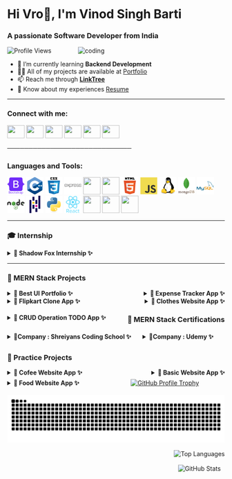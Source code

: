 <h1 align="left">Hi Vro👋, I'm Vinod Singh Barti</h1>
<h3 align="left">A passionate Software Developer from India</h3>

<img align="right" alt="coding" width="340" src="https://media.tenor.com/jCk8c5_Q4J0AAAAC/hacker.gif">

<p>
  <img src="https://komarev.com/ghpvc/?username=vinod123456183&label=Profile%20views&color=0e75b6&style=flat" alt="Profile Views" />
</p>

- 🌱 I’m currently learning **Backend Development**  
- 👨‍💻 All of my projects are available at [Portfolio](https://capable-griffin-321a17.netlify.app/)  
- 📫 Reach me through **[LinkTree](https://linktr.ee/vinod___1)**  
- 📄 Know about my experiences [Resume](https://drive.google.com/file/d/150unc_zlTSThdXE8Pt5h7qPploZb5Aiz/view?usp=drivesdk)
---

<h3 align="left">Connect with me:</h3>
<p align="left">
  <a href="https://linkedin.com/in/vinod-barti-339571268" target="blank"><img align="center" src="https://raw.githubusercontent.com/rahuldkjain/github-profile-readme-generator/master/src/images/icons/Social/linked-in-alt.svg" height="30" width="40" /></a>
  <a href="https://fb.com/vinodsingh.barti" target="blank"><img align="center" src="https://raw.githubusercontent.com/rahuldkjain/github-profile-readme-generator/master/src/images/icons/Social/facebook.svg" height="30" width="40" /></a>
  <a href="https://www.instagram.com/v1n0d_0lx/" target="blank"><img align="center" src="https://raw.githubusercontent.com/rahuldkjain/github-profile-readme-generator/master/src/images/icons/Social/instagram.svg" height="30" width="40" /></a>
  <a href="https://medium.com/@vinodsinghbarti420" target="blank"><img align="center" src="https://raw.githubusercontent.com/rahuldkjain/github-profile-readme-generator/master/src/images/icons/Social/medium.svg" height="30" width="40" /></a>
  <a href="https://www.leetcode.com/33_deeppak_33" target="blank"><img align="center" src="https://raw.githubusercontent.com/rahuldkjain/github-profile-readme-generator/master/src/images/icons/Social/leet-code.svg" height="30" width="40" /></a>
  <a href="https://auth.geeksforgeeks.org/user/devilstriu5ho" target="blank"><img align="center" src="https://raw.githubusercontent.com/rahuldkjain/github-profile-readme-generator/master/src/images/icons/Social/geeks-for-geeks.svg" height="30" width="40" /></a>
</p>

───────────────────────────── 



<h3 align="left">Languages and Tools:</h3>
<p align="left">
  <a href="https://getbootstrap.com" target="_blank"><img src="https://raw.githubusercontent.com/devicons/devicon/master/icons/bootstrap/bootstrap-plain-wordmark.svg" width="40" height="40"/></a>
  <a href="https://www.w3schools.com/cpp/" target="_blank"><img src="https://raw.githubusercontent.com/devicons/devicon/master/icons/cplusplus/cplusplus-original.svg" width="40" height="40"/></a>
  <a href="https://www.w3schools.com/css/" target="_blank"><img src="https://raw.githubusercontent.com/devicons/devicon/master/icons/css3/css3-original-wordmark.svg" width="40" height="40"/></a>
  <a href="https://expressjs.com" target="_blank"><img src="https://raw.githubusercontent.com/devicons/devicon/master/icons/express/express-original-wordmark.svg" width="40" height="40"/></a>
  <a href="https://www.figma.com/" target="_blank"><img src="https://www.vectorlogo.zone/logos/figma/figma-icon.svg" width="40" height="40"/></a>
  <a href="https://git-scm.com/" target="_blank"><img src="https://www.vectorlogo.zone/logos/git-scm/git-scm-icon.svg" width="40" height="40"/></a>
  <a href="https://www.w3.org/html/" target="_blank"><img src="https://raw.githubusercontent.com/devicons/devicon/master/icons/html5/html5-original-wordmark.svg" width="40" height="40"/></a>
  <a href="https://developer.mozilla.org/en-US/docs/Web/JavaScript" target="_blank"><img src="https://raw.githubusercontent.com/devicons/devicon/master/icons/javascript/javascript-original.svg" width="40" height="40"/></a>
  <a href="https://www.linux.org/" target="_blank"><img src="https://raw.githubusercontent.com/devicons/devicon/master/icons/linux/linux-original.svg" width="40" height="40"/></a>
  <a href="https://www.mongodb.com/" target="_blank"><img src="https://raw.githubusercontent.com/devicons/devicon/master/icons/mongodb/mongodb-original-wordmark.svg" width="40" height="40"/></a>
  <a href="https://www.mysql.com/" target="_blank"><img src="https://raw.githubusercontent.com/devicons/devicon/master/icons/mysql/mysql-original-wordmark.svg" width="40" height="40"/></a>
  <a href="https://nodejs.org" target="_blank"><img src="https://raw.githubusercontent.com/devicons/devicon/master/icons/nodejs/nodejs-original-wordmark.svg" width="40" height="40"/></a>
  <a href="https://pandas.pydata.org/" target="_blank"><img src="https://raw.githubusercontent.com/devicons/devicon/2ae2a900d2f041da66e950e4d48052658d850630/icons/pandas/pandas-original.svg" width="40" height="40"/></a>
  <a href="https://www.python.org" target="_blank"><img src="https://raw.githubusercontent.com/devicons/devicon/master/icons/python/python-original.svg" width="40" height="40"/></a>
  <a href="https://reactjs.org/" target="_blank"><img src="https://raw.githubusercontent.com/devicons/devicon/master/icons/react/react-original-wordmark.svg" width="40" height="40"/></a>
  <a href="https://scikit-learn.org/" target="_blank"><img src="https://upload.wikimedia.org/wikipedia/commons/0/05/Scikit_learn_logo_small.svg" width="40" height="40"/></a>
  <a href="https://seaborn.pydata.org/" target="_blank"><img src="https://seaborn.pydata.org/_images/logo-mark-lightbg.svg" width="40" height="40"/></a>
  <a href="https://tailwindcss.com/" target="_blank"><img src="https://www.vectorlogo.zone/logos/tailwindcss/tailwindcss-icon.svg" width="40" height="40"/></a>
</p>


---




### 🎓 Internship
<details>
  <summary><strong>📝 Shadow Fox Internship ✨</strong></summary>
  <br>
 
  <div style="display: flex; justify-content: space-between; align-items: center; flex-wrap: wrap; gap: 20px;">
    <!-- Info Section -->
    <div style="flex: 1; min-width: 250px;">
      <ul>
        <li>🧰 <strong>Tech Stack:</strong> React ⚛️, Tailwind CSS 💨, MUI 🎨, Express.js 🚂, JWT 🔐, Formspree 🌐</li>
        <li>📅 <strong>Duration:</strong> 1 Feb 2025 - 1 March - 2025 🗓️</li>
        <li>🚀 <strong>Live Demo:</strong> <a href="https://blazing-emerald-dragonfly-soaring-acr.netlify.app/" target="_blank">Click Here 🔗</a></li>
        <li>📦 <strong>GitHub Repo:</strong> <a href="https://github.com/Vinod123456183/Project-1___PortFolio--2_CodSoft" target="_blank">GitHub Repository 🐙💾</a></li>
        <li>✅ <strong>Status:</strong> Completed ✅✨</li> 
      </ul>
    </div>
    <!-- Image Gallery -->
    <div style="flex: 1; min-width: 280px;">
      <div style="display: flex; gap: 20px; flex-wrap: wrap; justify-content: center;">
        <img src="https://github.com/Vinod123456183/Coding_Resource/blob/main/Projects%20Images/InternShip-Shadow-Fox/Screenshot%202025-06-14%20060338.png" 
          alt="Screenshot 1"  
          style="width: 30%; aspect-ratio: 16/9; border-radius: 10px; object-fit: cover;" 
        />
        <img src="https://github.com/Vinod123456183/Coding_Resource/blob/main/Projects%20Images/InternShip-Shadow-Fox/Screenshot%202025-06-14%20060324.png" 
          alt="Screenshot 2"  
          style="width: 30%; aspect-ratio: 16/9; border-radius: 10px; object-fit: cover;" 
        />
        <img src="https://github.com/Vinod123456183/Coding_Resource/blob/main/Projects%20Images/InternShip-Shadow-Fox/Screenshot%202025-06-14%20060350.png" 
          alt="Screenshot 3"  
          style="width: 30%; aspect-ratio: 16/9; border-radius: 10px; object-fit: cover;" 
        />
      </div>
    </div>
  </div>
</details>

---



### 🚀 MERN Stack Projects
 
<div style="display: flex; justify-content: space-between; align-items: center; flex-wrap: wrap;">
 <details>
  <summary><strong>🌟 Best UI Portfolio ✨</strong></summary>
  <br>

  <div style="display: flex; justify-content: space-between; align-items: center; flex-wrap: wrap; gap: 20px;">
    <!-- Info Section -->
    <div style="flex: 1; min-width: 250px;">
      <ul>
        <li>🛠️ <strong>Tech Stack :</strong> React ⚛️, Tailwind CSS 💨, MUI 🎨, Formspree ✉️</li>
        <li>📅 <strong>Created On :</strong> 18 September 2024 📆</li>
        <li>🌐 <strong>Live Demo :</strong> <a href="https://capable-griffin-321a17.netlify.app/" target="_blank">Click Here 🔗</a></li>
        <li>🔒 <strong>GitHub Repo :</strong> <a href="https://capable-griffin-321a17.netlify.app/" target="_blank">Private 🔐</a></li>
        <li>✅ <strong>Status :</strong> Completed 🎯</li>
      </ul>
    </div>
    <div style="flex: 1; min-width: 280px;">
      <div style="display: flex; gap: 20px; flex-wrap: wrap; justify-content: center;">
        <img src="https://github.com/Vinod123456183/Coding_Resource/blob/main/Projects%20Images/Capable%20Gr/Screenshot%202025-06-14%20041735.png" 
          alt="Screenshot 1"  
          style="width: 30%; aspect-ratio: 16/9; border-radius: 10px; object-fit: cover;" 
        />
        <img src="https://github.com/Vinod123456183/Coding_Resource/blob/main/Projects%20Images/Capable%20Gr/Screenshot%202025-06-14%20041806.png" 
          alt="Screenshot 2"  
          style="width: 30%; aspect-ratio: 16/9; border-radius: 10px; object-fit: cover;" 
        />
        <img src="https://github.com/Vinod123456183/Coding_Resource/blob/main/Projects%20Images/Capable%20Gr/Screenshot%202025-06-14%20041841.png" 
          alt="Screenshot 3"  
          style="width: 30%; aspect-ratio: 16/9; border-radius: 10px; object-fit: cover;" 
        />
      </div>
    </div>
  </div>
</details>

 <details>
  <summary><strong>💸 Expense Tracker App ✨</strong></summary>
  <br>

  <div style="display: flex; justify-content: space-between; align-items: center; flex-wrap: wrap; gap: 20px;">
    <!-- Info Section -->
    <div style="flex: 1; min-width: 250px;">
      <ul>
        <li>🧰 <strong>Tech Stack:</strong> React ⚛️, Tailwind CSS 💨, MUI 🎨, Formspree ✉️, Node.js 🟩, Express.js 🚂, JWT 🔐</li>
        <li>📆 <strong>Created On:</strong> 26 May 2025 🗓️</li>
        <li>🌐 <strong>Live Demo:</strong> <a href="https://roaring-frangollo-54814f.netlify.app/" target="_blank">Click Here 🔗</a></li>
        <li>📁 <strong>GitHub Repo:</strong> <a href="https://github.com/Vinod123456183/MERN-Expense-Tracker-App" target="_blank">Github Repository 💾</a></li>
        <li>⏳ <strong>Status:</strong> Completed ✅ – More Features Coming Soon 🚧✨</li> 
      </ul>
    </div>
    <!-- Image Gallery -->
    <div style="flex: 1; min-width: 280px;">
      <div style="display: flex; gap: 20px; flex-wrap: wrap; justify-content: center;">
        <img src="https://github.com/Vinod123456183/Coding_Resource/blob/main/Projects%20Images/Expense%20Tracker/1748148984749.jpeg" 
          alt="Screenshot 1"  
          style="width: 30%; aspect-ratio: 16/9; border-radius: 10px; object-fit: cover;" 
        />
        <img src="https://github.com/Vinod123456183/Coding_Resource/blob/main/Projects%20Images/Expense%20Tracker/1748148984785.jpeg" 
          alt="Screenshot 2"  
          style="width: 30%; aspect-ratio: 16/9; border-radius: 10px; object-fit: cover;" 
        />
        <img src="https://github.com/Vinod123456183/Coding_Resource/blob/main/Projects%20Images/Expense%20Tracker/1748148985430.jpeg" 
          alt="Screenshot 3"  
          style="width: 30%; aspect-ratio: 16/9; border-radius: 10px; object-fit: cover;" 
        />
      </div>
    </div>

  </div>
</details>

 <details>
  <summary><strong>🏬 Flipkart Clone  App ✨</strong></summary>
  <br>

  <div style="display: flex; justify-content: space-between; align-items: center; flex-wrap: wrap; gap: 20px;">
    <!-- Info Section -->
    <div style="flex: 1; min-width: 250px;">
      <ul>
        <li>🧰 <strong>Tech Stack:</strong> React ⚛️, Tailwind CSS 💨, MUI 🎨 </li>
        <li>📆 <strong>Created On:</strong> 12 December 2024 🗓️</li>
        <li>🌐 <strong>Live Demo:</strong> <a href="https://lighthearted-concha-329e45.netlify.app" target="_blank">Click Here 🔗</a></li>
        <li>📁 <strong>GitHub Repo:</strong> <a href="https://github.com/Vinod123456183/Flipkart-Clone-1.0" target="_blank">Github Repository 💾</a></li>
        <li>⏳ <strong>Status:</strong> Completed ✅ – More Features Coming Soon 🚧✨</li> 
      </ul>
    </div>
    <!-- Image Gallery -->
    <div style="flex: 1; min-width: 280px;">
      <div style="display: flex; gap: 20px; flex-wrap: wrap; justify-content: center;">
        <img src="https://github.com/Vinod123456183/Coding_Resource/blob/main/Projects%20Images/Flipkart/Screenshot%202025-06-14%20041532.png" 
          alt="Screenshot 1"  
          style="width: 30%; aspect-ratio: 16/9; border-radius: 10px; object-fit: cover;" 
        />
        <img src="https://github.com/Vinod123456183/Coding_Resource/blob/main/Projects%20Images/Flipkart/Screenshot%202025-06-14%20041701.png" 
          alt="Screenshot 2"  
          style="width: 30%; aspect-ratio: 16/9; border-radius: 10px; object-fit: cover;" 
        />
        <img src="https://github.com/Vinod123456183/Coding_Resource/blob/main/Projects%20Images/Flipkart/Screenshot%202025-06-14%20041622.png" 
          alt="Screenshot 3"  
          style="width: 30%; aspect-ratio: 16/9; border-radius: 10px; object-fit: cover;" 
        />
      </div>
    </div>

  </div>
</details>

 <details>
  <summary><strong>👕 Clothes Website App ✨</strong></summary>
  <br>

  <div style="display: flex; justify-content: space-between; align-items: center; flex-wrap: wrap; gap: 20px;">
    <!-- Info Section -->
    <div style="flex: 1; min-width: 250px;">
      <ul>
        <li>🧰 <strong>Tech Stack:</strong> React ⚛️, Tailwind CSS 💨, MUI 🎨 </li>
        <li>📆 <strong>Created On:</strong> 10 January 2025 🗓️</li>
        <li>🌐 <strong>Live Demo:</strong> <a href="https://wondrous-cactus-f0ab23.netlify.app" target="_blank">Click Here 🔗</a></li>
        <li>📁 <strong>GitHub Repo:</strong> <a href="https://github.com/Vinod123456183/E-Com-Branded" target="_blank">Github Repository 💾</a></li>
        <li>⏳ <strong>Status:</strong> Completed ✅ – More Features Coming Soon 🚧✨</li> 
      </ul>
    </div>
    <!-- Image Gallery -->
    <div style="flex: 1; min-width: 280px;">
      <div style="display: flex; gap: 20px; flex-wrap: wrap; justify-content: center;">
        <img src="https://github.com/Vinod123456183/Coding_Resource/blob/main/Projects%20Images/Online%20Clothes/Screenshot%202025-06-14%20041958.png" 
          alt="Screenshot 1"  
          style="width: 30%; aspect-ratio: 16/9; border-radius: 10px; object-fit: cover;" 
        />
        <img src="https://github.com/Vinod123456183/Coding_Resource/blob/main/Projects%20Images/Online%20Clothes/Screenshot%202025-06-14%20042017.png" 
          alt="Screenshot 2"  
          style="width: 30%; aspect-ratio: 16/9; border-radius: 10px; object-fit: cover;" 
        />
        <img src="https://github.com/Vinod123456183/Coding_Resource/blob/main/Projects%20Images/Online%20Clothes/Screenshot%202025-06-14%20042032.png" 
          alt="Screenshot 3"  
          style="width: 30%; aspect-ratio: 16/9; border-radius: 10px; object-fit: cover;" 
        />
      </div>
    </div>

  </div>
</details>

<details>
  <summary><strong>📝 CRUD Operation TODO App ✨</strong></summary>
  <br>

  <div style="display: flex; justify-content: space-between; align-items: center; flex-wrap: wrap; gap: 20px;">
    <!-- Info Section -->
    <div style="flex: 1; min-width: 250px;">
      <ul>
        <li>🧰 <strong>Tech Stack:</strong> React ⚛️, Tailwind CSS 💨, MUI 🎨, Express.js 🚂, JWT 🔐, Node.js 🌐</li>
        <li>📅 <strong>Created On:</strong> 30 March 2025 🗓️</li>
        <li>🚀 <strong>Live Demo:</strong> <a href="https://github.com/Vinod123456183/Blog-App-With-Login-Logout-Practice" target="_blank">Click Here 🔗</a></li>
        <li>📦 <strong>GitHub Repo:</strong> <a href="https://blog-app-with-login-logout-practice.onrender.com/" target="_blank">GitHub Repository 🐙💾</a></li>
        <li>✅ <strong>Status:</strong> Completed ✅✨</li> 
      </ul>
    </div>
    <!-- Image Gallery -->
    <div style="flex: 1; min-width: 280px;">
      <div style="display: flex; gap: 20px; flex-wrap: wrap; justify-content: center;">
        <img src="https://github.com/Vinod123456183/Coding_Resource/blob/main/Projects%20Images/CRUD/Screenshot%202025-06-14%20051355.png" 
          alt="Screenshot 1"  
          style="width: 30%; aspect-ratio: 16/9; border-radius: 10px; object-fit: cover;" 
        />
        <img src="https://github.com/Vinod123456183/Coding_Resource/blob/main/Projects%20Images/CRUD/Screenshot%202025-06-14%20051405.png" 
          alt="Screenshot 2"  
          style="width: 30%; aspect-ratio: 16/9; border-radius: 10px; object-fit: cover;" 
        />
        <img src="https://github.com/Vinod123456183/Coding_Resource/blob/main/Projects%20Images/CRUD/Screenshot%202025-06-14%20051418.png" 
          alt="Screenshot 3"  
          style="width: 30%; aspect-ratio: 16/9; border-radius: 10px; object-fit: cover;" 
        />
      </div>
    </div>
  </div>
</details>

---
 

### 📜 MERN Stack Certifications 
 
<details>
  <summary><strong>🏬Company :  Shreiyans Coding School ✨</strong></summary>
  <br>
  
  - 🧠 **Backend Development Domination**  
    - 🏷️ Major: Backend Development  
    - 🧪 Minor: NodeJs , JWT , REST APIs, MongoDB, Express.js  
  <details>
    <summary>📄 View Certificate</summary>
    <div style="display: flex; justify-content: center;">
      <img src="https://github.com/Vinod123456183/Coding_Resource/blob/main/Udemy%20Certifications/Backend%20Dom/Screenshot%202025-06-14%20062408.png" width="400" style="border-radius: 10px;" />
    </div>
  </details>
</details>
 
<details>
  <summary><strong>🏢Company : Udemy ✨</strong></summary>
  <br>
  
  - 🌐 **MERN Stack Developer Program**  
    - 🏷️ Major: MERN Stack  
    - 🧪 Minor: React.js, Node.js, MongoDB , MUI , HTML5 , CSS , TailwindCSS    

  <details>
    <summary>📄 View Certificates</summary>
    <br>
    <div style="display: flex; flex-wrap: wrap; gap: 20px; justify-content: center;">
      <img src="https://github.com/Vinod123456183/Coding_Resource/blob/main/Udemy%20Certifications/MERn/Html%205.5.jpg" width="300" style="border-radius: 10px;" />
      <img src="https://github.com/Vinod123456183/Coding_Resource/blob/main/Udemy%20Certifications/MERn/CSS.jpg" width="300" style="border-radius: 10px;" />
      <img src="https://github.com/Vinod123456183/Coding_Resource/blob/main/Udemy%20Certifications/MERn/CSS%205.jpg" width="300" style="border-radius: 10px;" />
      <img src="https://github.com/Vinod123456183/Coding_Resource/blob/main/Udemy%20Certifications/MERn/FULL%20HJC%2017%20.jpg" width="300" style="border-radius: 10px;" />
      <img src="https://github.com/Vinod123456183/Coding_Resource/blob/main/Udemy%20Certifications/MERn/React%203.5.jpg" width="300" style="border-radius: 10px;" />
    </div>
  </details>
</details>












 ---





### 🚀 Practice  Projects
 
<div style="display: flex; justify-content: space-between; align-items: center; flex-wrap: wrap;">


<details>
  <summary><strong>📝 Cofee Website App ✨</strong></summary>
  <br>

  <div style="display: flex; justify-content: space-between; align-items: center; flex-wrap: wrap; gap: 20px;">
    <!-- Info Section -->
    <div style="flex: 1; min-width: 250px;">
      <ul>
        <li>🧰 <strong>Tech Stack:</strong> React ⚛️, Tailwind CSS 💨, MUI 🎨, Express.js 🚂, JWT 🔐, Node.js 🌐</li>
        <li>📅 <strong>Created On:</strong> 24 Feb 2024 🗓️</li>
        <li>🚀 <strong>Live Demo:</strong> <a href="https://starlit-pasca-1e0d77.netlify.app/" target="_blank">Click Here 🔗</a></li>
        <li>📦 <strong>GitHub Repo:</strong> <a href="https://github.com/Vinod123456183/Cofee-WebSite" target="_blank">GitHub Repository 🐙💾</a></li>
        <li>✅ <strong>Status:</strong> Completed ✅✨</li> 
      </ul>
    </div>
    <!-- Image Gallery -->
    <div style="flex: 1; min-width: 280px;">
      <div style="display: flex; gap: 20px; flex-wrap: wrap; justify-content: center;">
        <img src="https://github.com/Vinod123456183/Coding_Resource/blob/main/Practice%20Project%20Images/Basic%20Website/Screenshot%202025-06-14%20042641.png" 
          alt="Screenshot 1"  
          style="width: 30%; aspect-ratio: 16/9; border-radius: 10px; object-fit: cover;" 
        />
        <img src="https://github.com/Vinod123456183/Coding_Resource/blob/main/Practice%20Project%20Images/Basic%20Website/Screenshot%202025-06-14%20042652.png" 
          alt="Screenshot 2"  
          style="width: 30%; aspect-ratio: 16/9; border-radius: 10px; object-fit: cover;" 
        />
        <img src="https://github.com/Vinod123456183/Coding_Resource/blob/main/Practice%20Project%20Images/Basic%20Website/Screenshot%202025-06-14%20042715.png" 
          alt="Screenshot 3"  
          style="width: 30%; aspect-ratio: 16/9; border-radius: 10px; object-fit: cover;" 
        />
      </div>
    </div>
  </div>
</details>





  <details>
  <summary><strong>📡 Basic  Website App ✨</strong></summary>
  <br>

  <div style="display: flex; justify-content: space-between; align-items: center; flex-wrap: wrap; gap: 20px;">
    <!-- Info Section -->
    <div style="flex: 1; min-width: 250px;">
      <ul>
        <li>🧰 <strong>Tech Stack:</strong> React ⚛️, Tailwind CSS 💨, MUI 🎨 </li>
        <li>📆 <strong>Created On:</strong> 12 December 2024 🗓️</li>
        <li>🌐 <strong>Live Demo:</strong> <a href="https://profound-llama-d881be.netlify.app/" target="_blank">Click Here 🔗</a></li>
        <li>📁 <strong>GitHub Repo:</strong> <a href="https://profound-llama-d881be.netlify.app/" target="_blank">Github Repository 💾</a></li>
        <li>⏳ <strong>Status:</strong> Completed ✅✨</li> 
      </ul>
    </div>
    <!-- Image Gallery -->
    <div style="flex: 1; min-width: 280px;">
      <div style="display: flex; gap: 20px; flex-wrap: wrap; justify-content: center;">
        <img src="https://github.com/Vinod123456183/Coding_Resource/blob/main/Practice%20Project%20Images/Jaggnath%20Google/Screenshot%202025-06-14%20042732.png" 
          alt="Screenshot 1"  
          style="width: 30%; aspect-ratio: 16/9; border-radius: 10px; object-fit: cover;" 
        />
        <img src="https://github.com/Vinod123456183/Coding_Resource/blob/main/Practice%20Project%20Images/Jaggnath%20Google/Screenshot%202025-06-14%20042743.png" 
          alt="Screenshot 2"  
          style="width: 30%; aspect-ratio: 16/9; border-radius: 10px; object-fit: cover;" 
        />
        <img src="https://github.com/Vinod123456183/Coding_Resource/blob/main/Practice%20Project%20Images/Jaggnath%20Google/Screenshot%202025-06-14%20042758.png" 
          alt="Screenshot 3"  
          style="width: 30%; aspect-ratio: 16/9; border-radius: 10px; object-fit: cover;" 
        />
      </div>
    </div>

  </div>
</details>



  <details>
  <summary><strong>🍕 Food Website App ✨</strong></summary>
  <br>

  <div style="display: flex; justify-content: space-between; align-items: center; flex-wrap: wrap; gap: 20px;">
    <!-- Info Section -->
    <div style="flex: 1; min-width: 250px;">
      <ul>
        <li>🧰 <strong>Tech Stack:</strong> React ⚛️, Tailwind CSS 💨, MUI 🎨 </li>
        <li>📆 <strong>Created On:</strong> 12 Feb 2025 🗓️</li>
        <li>🌐 <strong>Live Demo:</strong> <a href="https://best-eats-mine-code-comm.netlify.app/" target="_blank">Click Here 🔗</a></li>
        <li>📁 <strong>GitHub Repo:</strong> <a href="https://best-eats-mine-code-comm.netlify.app/" target="_blank">Github Repository 💾</a></li>
        <li>⏳ <strong>Status:</strong> Completed ✅✨</li> 
      </ul>
    </div>
    <!-- Image Gallery -->
    <div style="flex: 1; min-width: 280px;">
      <div style="display: flex; gap: 20px; flex-wrap: wrap; justify-content: center;">
        <img src="https://github.com/Vinod123456183/Coding_Resource/blob/main/Practice%20Project%20Images/Food%20Web/Screenshot%202025-06-14%20042813.png" 
          alt="Screenshot 1"  
          style="width: 30%; aspect-ratio: 16/9; border-radius: 10px; object-fit: cover;" 
        />
        <img src="https://github.com/Vinod123456183/Coding_Resource/blob/main/Practice%20Project%20Images/Food%20Web/Screenshot%202025-06-14%20042823.png" 
          alt="Screenshot 2"  
          style="width: 30%; aspect-ratio: 16/9; border-radius: 10px; object-fit: cover;" 
        />
        <img src="https://github.com/Vinod123456183/Coding_Resource/blob/main/Practice%20Project%20Images/Food%20Web/Screenshot%202025-06-14%20042838.png" 
          alt="Screenshot 3"  
          style="width: 30%; aspect-ratio: 16/9; border-radius: 10px; object-fit: cover;" 
        />
      </div>
    </div>

  </div>
</details>

 




 


 
---





<div align="center">
  <a href="https://github.com/ryo-ma/github-profile-trophy">
    <img src="https://github-profile-trophy.vercel.app/?username=Vinod123456183" alt="GitHub Profile Trophy" />
  </a>
</div>



---


<p align="center">
  <img src="https://github.com/Vinod123456183/Vinod123456183/blob/output/github-snake-dark.svg" alt="snake gif">
</p>


---


<div align="center">
  <img src="https://github-readme-stats.vercel.app/api/top-langs?username=Vinod123456183&show_icons=true&locale=en&layout=compact" alt="Top Languages" />
  <br><br>
  <img src="https://github-readme-stats.vercel.app/api?username=Vinod123456183&show_icons=true&locale=en" alt="GitHub Stats" />
</div>
